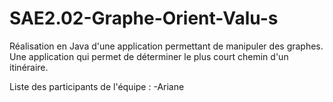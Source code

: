 # SAE2.02-Graphe-Orient-Valu-s
Réalisation en Java d'une application permettant de manipuler des graphes. Une application qui permet de déterminer le plus court chemin d'un itinéraire.

Liste des participants de l'équipe :
-Ariane
